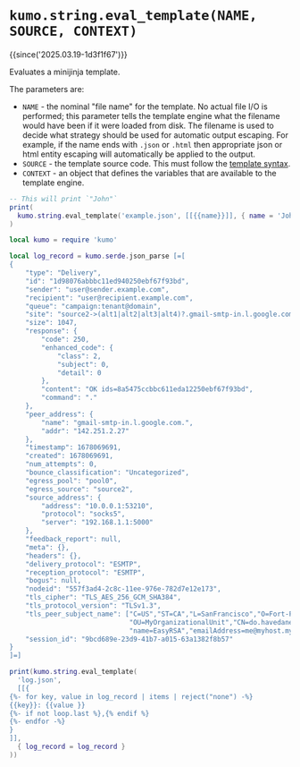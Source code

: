 # `kumo.string.eval_template(NAME, SOURCE, CONTEXT)`

{{since('2025.03.19-1d3f1f67')}}

Evaluates a minijinja template.

The parameters are:

* `NAME` - the nominal "file name" for the template. No actual file I/O is
  performed; this parameter tells the template engine what the filename would
  have been if it were loaded from disk. The filename is used to decide what
  strategy should be used for automatic output escaping.  For example, if the
  name ends with `.json` or `.html` then appropriate json or html entity
  escaping will automatically be applied to the output.
* `SOURCE` - the template source code. This must follow the [template syntax](../template/index.md).
* `CONTEXT` - an object that defines the variables that are available to the template engine.

```lua
-- This will print `"John"`
print(
  kumo.string.eval_template('example.json', [[{{name}}]], { name = 'John' })
)
```


```lua
local kumo = require 'kumo'

local log_record = kumo.serde.json_parse [=[
{
    "type": "Delivery",
    "id": "1d98076abbbc11ed940250ebf67f93bd",
    "sender": "user@sender.example.com",
    "recipient": "user@recipient.example.com",
    "queue": "campaign:tenant@domain",
    "site": "source2->(alt1|alt2|alt3|alt4)?.gmail-smtp-in.l.google.com.",
    "size": 1047,
    "response": {
        "code": 250,
        "enhanced_code": {
            "class": 2,
            "subject": 0,
            "detail": 0
        },
        "content": "OK ids=8a5475ccbbc611eda12250ebf67f93bd",
        "command": "."
    },
    "peer_address": {
        "name": "gmail-smtp-in.l.google.com.",
        "addr": "142.251.2.27"
    },
    "timestamp": 1678069691,
    "created": 1678069691,
    "num_attempts": 0,
    "bounce_classification": "Uncategorized",
    "egress_pool": "pool0",
    "egress_source": "source2",
    "source_address": {
        "address": "10.0.0.1:53210",
        "protocol": "socks5",
        "server": "192.168.1.1:5000"
    },
    "feedback_report": null,
    "meta": {},
    "headers": {},
    "delivery_protocol": "ESMTP",
    "reception_protocol": "ESMTP",
    "bogus": null,
    "nodeid": "557f3ad4-2c8c-11ee-976e-782d7e12e173",
    "tls_cipher": "TLS_AES_256_GCM_SHA384",
    "tls_protocol_version": "TLSv1.3",
    "tls_peer_subject_name": ["C=US","ST=CA","L=SanFrancisco","O=Fort-Funston",
                              "OU=MyOrganizationalUnit","CN=do.havedane.net",
                              "name=EasyRSA","emailAddress=me@myhost.mydomain"],
    "session_id": "9bcd689e-23d9-41b7-a015-63a1382f8b57"
}
]=]

print(kumo.string.eval_template(
  'log.json',
  [[{
{%- for key, value in log_record | items | reject("none") -%}
{{key}}: {{value }}
{%- if not loop.last %},{% endif %}
{%- endfor -%}
}
]],
  { log_record = log_record }
))
```
